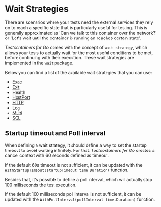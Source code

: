 # Wait Strategies

There are scenarios where your tests need the external services they rely on to reach a specific state that is particularly useful for testing. This is generally approximated as 'Can we talk to this container over the network?' or 'Let's wait until the container is running an reaches certain state'.

_Testcontainers for Go_ comes with the concept of `wait strategy`, which allows your tests to actually wait for the most useful conditions to be met, before continuing with their execution. These wait strategies are implemented in the `wait` package.

Below you can find a list of the available wait strategies that you can use:

- [Exec](./exec.md)
- [Exit](./exit.md)
- [Health](./health.md)
- [HostPort](./host_port.md)
- [HTTP](./http.md)
- [Log](./log.md)
- [Multi](./multi.md)
- [SQL](./sql.md)

## Startup timeout and Poll interval

When defining a wait strategy, it should define a way to set the startup timeout to avoid waiting infinitely. For that, _Testcontainers for Go_ creates a cancel context with 60 seconds defined as timeout.

If the default 60s timeout is not sufficient, it can be updated with the `WithStartupTimeout(startupTimeout time.Duration)` function.

Besides that, it's possible to define a poll interval, which will actually stop 100 milliseconds the test execution.

If the default 100 milliseconds poll interval is not sufficient, it can be updated with the `WithPollInterval(pollInterval time.Duration)` function.
